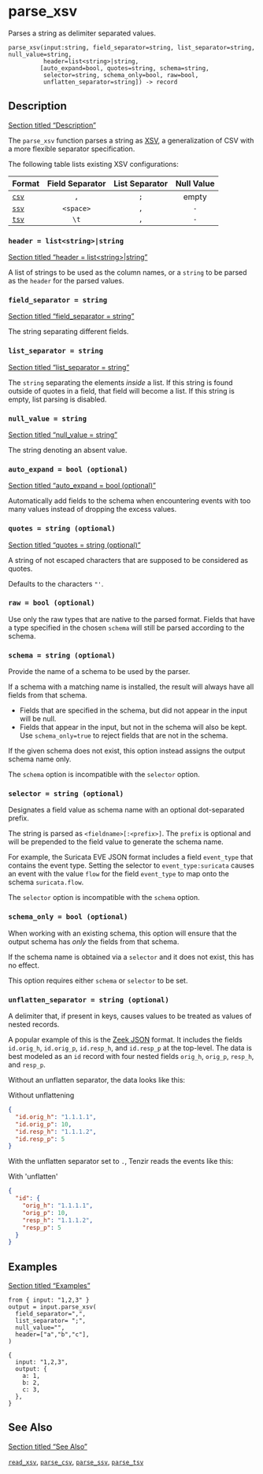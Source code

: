 # parse_xsv

Parses a string as delimiter separated values.

```tql
parse_xsv(input:string, field_separator=string, list_separator=string, null_value=string,
          header=list<string>|string,
         [auto_expand=bool, quotes=string, schema=string,
          selector=string, schema_only=bool, raw=bool,
          unflatten_separator=string]) -> record
```

## Description

[Section titled “Description”](#description)

The `parse_xsv` function parses a string as [XSV](https://en.wikipedia.org/wiki/Delimiter-separated_values), a generalization of CSV with a more flexible separator specification.

The following table lists existing XSV configurations:

| Format                                  | Field Separator | List Separator | Null Value |
| --------------------------------------- | :-------------: | :------------: | :--------: |
| [`csv`](/reference/functions/parse_csv) |       `,`       |       `;`      |    empty   |
| [`ssv`](/reference/functions/parse_ssv) |    `<space>`    |       `,`      |     `-`    |
| [`tsv`](/reference/functions/parse_tsv) |       `\t`      |       `,`      |     `-`    |

### `header = list<string>|string`

[Section titled “header = list\<string>|string”](#header--liststringstring)

A list of strings to be used as the column names, or a `string` to be parsed as the `header` for the parsed values.

### `field_separator = string`

[Section titled “field\_separator = string”](#field_separator--string)

The string separating different fields.

### `list_separator = string`

[Section titled “list\_separator = string”](#list_separator--string)

The `string` separating the elements *inside* a list. If this string is found outside of quotes in a field, that field will become a list. If this string is empty, list parsing is disabled.

### `null_value = string`

[Section titled “null\_value = string”](#null_value--string)

The string denoting an absent value.

### `auto_expand = bool (optional)`

[Section titled “auto\_expand = bool (optional)”](#auto_expand--bool-optional)

Automatically add fields to the schema when encountering events with too many values instead of dropping the excess values.

### `quotes = string (optional)`

[Section titled “quotes = string (optional)”](#quotes--string-optional)

A string of not escaped characters that are supposed to be considered as quotes.

Defaults to the characters `"'`.

### `raw = bool (optional)`

Use only the raw types that are native to the parsed format. Fields that have a type specified in the chosen `schema` will still be parsed according to the schema.

### `schema = string (optional)`

Provide the name of a schema to be used by the parser.

If a schema with a matching name is installed, the result will always have all fields from that schema.

* Fields that are specified in the schema, but did not appear in the input will be null.
* Fields that appear in the input, but not in the schema will also be kept. Use `schema_only=true` to reject fields that are not in the schema.

If the given schema does not exist, this option instead assigns the output schema name only.

The `schema` option is incompatible with the `selector` option.

### `selector = string (optional)`

Designates a field value as schema name with an optional dot-separated prefix.

The string is parsed as `<fieldname>[:<prefix>]`. The `prefix` is optional and will be prepended to the field value to generate the schema name.

For example, the Suricata EVE JSON format includes a field `event_type` that contains the event type. Setting the selector to `event_type:suricata` causes an event with the value `flow` for the field `event_type` to map onto the schema `suricata.flow`.

The `selector` option is incompatible with the `schema` option.

### `schema_only = bool (optional)`

When working with an existing schema, this option will ensure that the output schema has *only* the fields from that schema.

If the schema name is obtained via a `selector` and it does not exist, this has no effect.

This option requires either `schema` or `selector` to be set.

### `unflatten_separator = string (optional)`

A delimiter that, if present in keys, causes values to be treated as values of nested records.

A popular example of this is the [Zeek JSON](/reference/operators/read_zeek_json) format. It includes the fields `id.orig_h`, `id.orig_p`, `id.resp_h`, and `id.resp_p` at the top-level. The data is best modeled as an `id` record with four nested fields `orig_h`, `orig_p`, `resp_h`, and `resp_p`.

Without an unflatten separator, the data looks like this:

Without unflattening

```json
{
  "id.orig_h": "1.1.1.1",
  "id.orig_p": 10,
  "id.resp_h": "1.1.1.2",
  "id.resp_p": 5
}
```

With the unflatten separator set to `.`, Tenzir reads the events like this:

With 'unflatten'

```json
{
  "id": {
    "orig_h": "1.1.1.1",
    "orig_p": 10,
    "resp_h": "1.1.1.2",
    "resp_p": 5
  }
}
```

## Examples

[Section titled “Examples”](#examples)

```tql
from { input: "1,2,3" }
output = input.parse_xsv(
  field_separator=",",
  list_separator= ";",
  null_value="",
  header=["a","b","c"],
)
```

```tql
{
  input: "1,2,3",
  output: {
    a: 1,
    b: 2,
    c: 3,
  },
}
```

## See Also

[Section titled “See Also”](#see-also)

[`read_xsv`](/reference/operators/read_xsv), [`parse_csv`](/reference/functions/parse_csv), [`parse_ssv`](/reference/functions/parse_ssv), [`parse_tsv`](/reference/functions/parse_tsv)